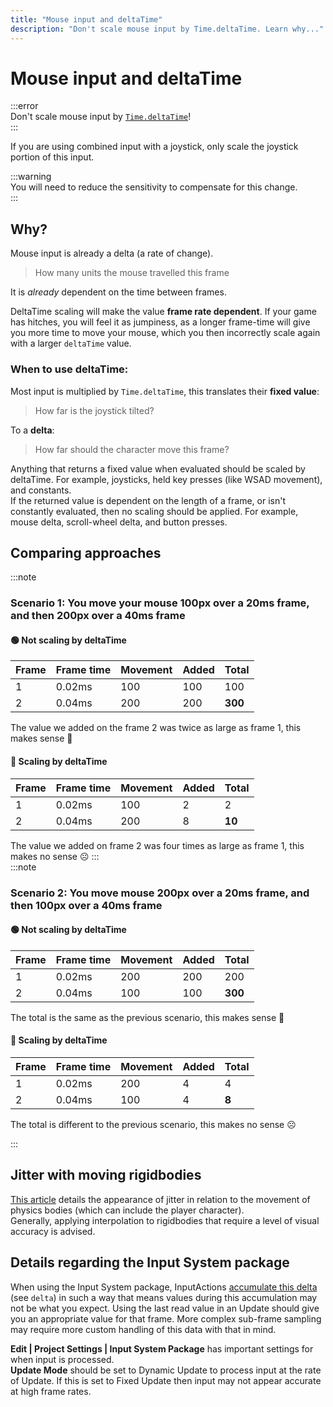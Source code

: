 ```yaml
---
title: "Mouse input and deltaTime"
description: "Don't scale mouse input by Time.deltaTime. Learn why..."
---
```

# Mouse input and deltaTime

:::error  
Don't scale mouse input by [`Time.deltaTime`](https://docs.unity3d.com/ScriptReference/Time-deltaTime.html)!  
:::

If you are using combined input with a joystick, only scale the joystick portion of this input.  

:::warning  
You will need to reduce the sensitivity to compensate for this change.  
:::  

## Why?
Mouse input is already a delta (a rate of change).  
> How many units the mouse travelled this frame

It is *already* dependent on the time between frames.

DeltaTime scaling will make the value **frame rate dependent**. If your game has hitches, you will feel it as jumpiness, as a longer frame-time will give you more time to move your mouse, which you then incorrectly scale again with a larger `deltaTime` value.


### When to use deltaTime:
Most input is multiplied by `Time.deltaTime`, this translates their **fixed value**:
> How far is the joystick tilted?  

To a **delta**:
> How far should the character move this frame?  

Anything that returns a fixed value when evaluated should be scaled by deltaTime. For example, joysticks, held key presses (like WSAD movement), and constants.  
If the returned value is dependent on the length of a frame, or isn't constantly evaluated, then no scaling should be applied. For example, mouse delta, scroll-wheel delta, and button presses.

## Comparing approaches
:::note  
### Scenario 1: You move your mouse 100px over a 20ms frame, and then 200px over a 40ms frame
#### 🟢 Not scaling by deltaTime

| Frame | Frame time | Movement | Added | Total   |
|-------|------------|----------|-------|---------|
| 1     | 0.02ms     | 100      | 100   | 100     |
| 2     | 0.04ms     | 200      | 200   | **300** |

The value we added on the frame 2 was twice as large as frame 1, this makes sense 🙂  

#### 🔴 Scaling by deltaTime

| Frame | Frame time | Movement | Added | Total  |
|-------|------------|----------|-------|--------|
| 1     | 0.02ms     | 100      | 2     | 2      |
| 2     | 0.04ms     | 200      | 8     | **10** |

The value we added on frame 2 was four times as large as frame 1, this makes no sense ☹️
:::  
:::note  
### Scenario 2: You move mouse 200px over a 20ms frame, and then 100px over a 40ms frame
#### 🟢 Not scaling by deltaTime

| Frame | Frame time | Movement | Added | Total   |
|-------|------------|----------|-------|---------|
| 1     | 0.02ms     | 200      | 200   | 200     |
| 2     | 0.04ms     | 100      | 100   | **300** |

The total is the same as the previous scenario, this makes sense 🙂

#### 🔴 Scaling by deltaTime

| Frame | Frame time | Movement | Added | Total |
|-------|------------|----------|-------|-------|
| 1     | 0.02ms     | 200      | 4     | 4     |
| 2     | 0.04ms     | 100      | 4     | **8** |

The total is different to the previous scenario, this makes no sense ☹️

:::  

## Jitter with moving rigidbodies

[This article](https://www.kinematicsoup.com/news/2016/8/9/rrypp5tkubynjwxhxjzd42s3o034o8) details the appearance of jitter in relation to the movement of physics bodies (which can include the player character).  
Generally, applying interpolation to rigidbodies that require a level of visual accuracy is advised.

## Details regarding the Input System package

When using the Input System package, InputActions [accumulate this delta](https://docs.unity3d.com/Packages/com.unity.inputsystem@latest/index.html?subfolder=/api/UnityEngine.InputSystem.Pointer.html#UnityEngine_InputSystem_Pointer_delta) (see `delta`) in such a way that means values during this accumulation may not be what you expect. Using the last read value in an Update should give you an appropriate value for that frame. More complex sub-frame sampling may require more custom handling of this data with that in mind.

**Edit | Project Settings | Input System Package** has important settings for when input is processed.  
**Update Mode** should be set to Dynamic Update to process input at the rate of Update. If this is set to Fixed Update then input may not appear accurate at high frame rates.
